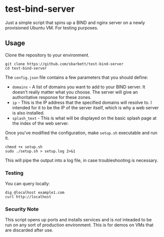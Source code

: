 # test-bind-server

Just a simple script that spins up a BIND and nginx server on a newly provisioned Ubuntu VM. For testing purposes.

## Usage

Clone the repository to your environment.

```
git clone https://github.com/sbarbett/test-bind-server
cd test-bind-server
```

The `config.json` file contains a few parameters that you should define:

* `domains` - A list of domains you want to add to your BIND server. It doesn't really matter what you choose. The server will give an authoritative response for these zones.
* `ip` - This is the IP address that the specified domains will resolve to. I intended for it to be the IP of the server itself, which is why a web server is also installed.
* `splash_text` - This is what will be displayed on the basic splash page at the index of the web server.

Once you've modified the configuration, make `setup.sh` executable and run it.

```
chmod +x setup.sh
sudo ./setup.sh > setup.log 2>&1
```

This will pipe the output into a log file, in case troubleshooting is necessary.

### Testing

You can query locally:

```
dig @localhost example1.com
curl http://localhost
```

### Security Note

This script opens up ports and installs services and is _not_ inteaded to be run on any sort of production environment. This is for demos on VMs that are discarded after use.